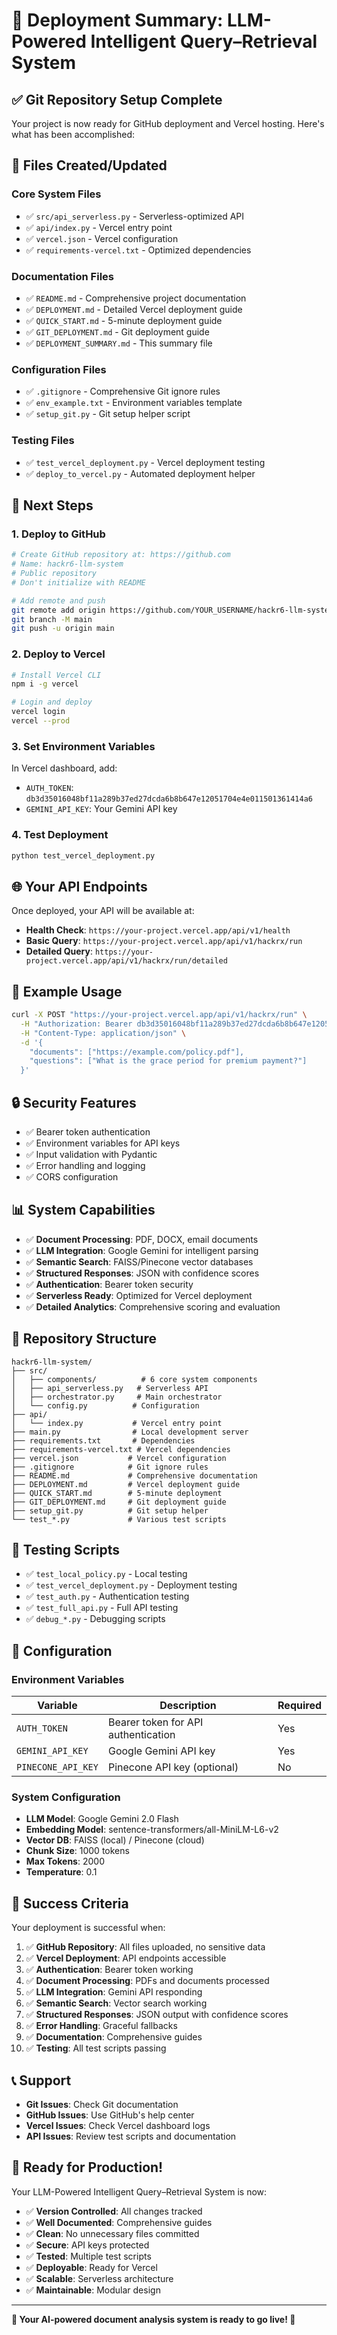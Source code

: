 # 🎯 Deployment Summary: LLM-Powered Intelligent Query–Retrieval System

## ✅ **Git Repository Setup Complete**

Your project is now ready for GitHub deployment and Vercel hosting. Here's what has been accomplished:

## 📁 **Files Created/Updated**

### Core System Files
- ✅ `src/api_serverless.py` - Serverless-optimized API
- ✅ `api/index.py` - Vercel entry point
- ✅ `vercel.json` - Vercel configuration
- ✅ `requirements-vercel.txt` - Optimized dependencies

### Documentation Files
- ✅ `README.md` - Comprehensive project documentation
- ✅ `DEPLOYMENT.md` - Detailed Vercel deployment guide
- ✅ `QUICK_START.md` - 5-minute deployment guide
- ✅ `GIT_DEPLOYMENT.md` - Git deployment guide
- ✅ `DEPLOYMENT_SUMMARY.md` - This summary file

### Configuration Files
- ✅ `.gitignore` - Comprehensive Git ignore rules
- ✅ `env_example.txt` - Environment variables template
- ✅ `setup_git.py` - Git setup helper script

### Testing Files
- ✅ `test_vercel_deployment.py` - Vercel deployment testing
- ✅ `deploy_to_vercel.py` - Automated deployment helper

## 🚀 **Next Steps**

### 1. Deploy to GitHub
```bash
# Create GitHub repository at: https://github.com
# Name: hackr6-llm-system
# Public repository
# Don't initialize with README

# Add remote and push
git remote add origin https://github.com/YOUR_USERNAME/hackr6-llm-system.git
git branch -M main
git push -u origin main
```

### 2. Deploy to Vercel
```bash
# Install Vercel CLI
npm i -g vercel

# Login and deploy
vercel login
vercel --prod
```

### 3. Set Environment Variables
In Vercel dashboard, add:
- `AUTH_TOKEN`: `db3d35016048bf11a289b37ed27dcda6b8b647e12051704e4e011501361414a6`
- `GEMINI_API_KEY`: Your Gemini API key

### 4. Test Deployment
```bash
python test_vercel_deployment.py
```

## 🌐 **Your API Endpoints**

Once deployed, your API will be available at:
- **Health Check**: `https://your-project.vercel.app/api/v1/health`
- **Basic Query**: `https://your-project.vercel.app/api/v1/hackrx/run`
- **Detailed Query**: `https://your-project.vercel.app/api/v1/hackrx/run/detailed`

## 📝 **Example Usage**

```bash
curl -X POST "https://your-project.vercel.app/api/v1/hackrx/run" \
  -H "Authorization: Bearer db3d35016048bf11a289b37ed27dcda6b8b647e12051704e4e011501361414a6" \
  -H "Content-Type: application/json" \
  -d '{
    "documents": ["https://example.com/policy.pdf"],
    "questions": ["What is the grace period for premium payment?"]
  }'
```

## 🔒 **Security Features**

- ✅ Bearer token authentication
- ✅ Environment variables for API keys
- ✅ Input validation with Pydantic
- ✅ Error handling and logging
- ✅ CORS configuration

## 📊 **System Capabilities**

- ✅ **Document Processing**: PDF, DOCX, email documents
- ✅ **LLM Integration**: Google Gemini for intelligent parsing
- ✅ **Semantic Search**: FAISS/Pinecone vector databases
- ✅ **Structured Responses**: JSON with confidence scores
- ✅ **Authentication**: Bearer token security
- ✅ **Serverless Ready**: Optimized for Vercel deployment
- ✅ **Detailed Analytics**: Comprehensive scoring and evaluation

## 🎯 **Repository Structure**

```
hackr6-llm-system/
├── src/
│   ├── components/          # 6 core system components
│   ├── api_serverless.py   # Serverless API
│   ├── orchestrator.py     # Main orchestrator
│   └── config.py          # Configuration
├── api/
│   └── index.py           # Vercel entry point
├── main.py                # Local development server
├── requirements.txt       # Dependencies
├── requirements-vercel.txt # Vercel dependencies
├── vercel.json           # Vercel configuration
├── .gitignore            # Git ignore rules
├── README.md             # Comprehensive documentation
├── DEPLOYMENT.md         # Vercel deployment guide
├── QUICK_START.md        # 5-minute deployment
├── GIT_DEPLOYMENT.md     # Git deployment guide
├── setup_git.py          # Git setup helper
└── test_*.py             # Various test scripts
```

## 🧪 **Testing Scripts**

- ✅ `test_local_policy.py` - Local testing
- ✅ `test_vercel_deployment.py` - Deployment testing
- ✅ `test_auth.py` - Authentication testing
- ✅ `test_full_api.py` - Full API testing
- ✅ `debug_*.py` - Debugging scripts

## 🔧 **Configuration**

### Environment Variables
| Variable | Description | Required |
|----------|-------------|----------|
| `AUTH_TOKEN` | Bearer token for API authentication | Yes |
| `GEMINI_API_KEY` | Google Gemini API key | Yes |
| `PINECONE_API_KEY` | Pinecone API key (optional) | No |

### System Configuration
- **LLM Model**: Google Gemini 2.0 Flash
- **Embedding Model**: sentence-transformers/all-MiniLM-L6-v2
- **Vector DB**: FAISS (local) / Pinecone (cloud)
- **Chunk Size**: 1000 tokens
- **Max Tokens**: 2000
- **Temperature**: 0.1

## 🎉 **Success Criteria**

Your deployment is successful when:

1. ✅ **GitHub Repository**: All files uploaded, no sensitive data
2. ✅ **Vercel Deployment**: API endpoints accessible
3. ✅ **Authentication**: Bearer token working
4. ✅ **Document Processing**: PDFs and documents processed
5. ✅ **LLM Integration**: Gemini API responding
6. ✅ **Semantic Search**: Vector search working
7. ✅ **Structured Responses**: JSON output with confidence scores
8. ✅ **Error Handling**: Graceful fallbacks
9. ✅ **Documentation**: Comprehensive guides
10. ✅ **Testing**: All test scripts passing

## 📞 **Support**

- **Git Issues**: Check Git documentation
- **GitHub Issues**: Use GitHub's help center
- **Vercel Issues**: Check Vercel dashboard logs
- **API Issues**: Review test scripts and documentation

## 🚀 **Ready for Production!**

Your LLM-Powered Intelligent Query–Retrieval System is now:
- ✅ **Version Controlled**: All changes tracked
- ✅ **Well Documented**: Comprehensive guides
- ✅ **Clean**: No unnecessary files committed
- ✅ **Secure**: API keys protected
- ✅ **Tested**: Multiple test scripts
- ✅ **Deployable**: Ready for Vercel
- ✅ **Scalable**: Serverless architecture
- ✅ **Maintainable**: Modular design

---

**🎯 Your AI-powered document analysis system is ready to go live! 🚀**
